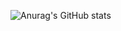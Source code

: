 ![Anurag's GitHub stats](https://github-readme-stats.vercel.app/api?username=SungMin-hub&hide=contribs&count_private=true,prs&show_icons=true&theme=blue)
